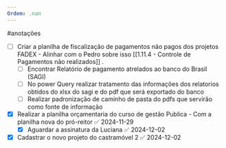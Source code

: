 ```yaml
---
Ordem: .nan
---
```


#anotações 

- [ ] Criar a planilha de fiscalização de pagamentos não pagos dos projetos FADEX - Alinhar com o Pedro sobre isso [[1.11.4 - Controle de Pagamentos não realizados]] .
	- [ ] Encontrar Relatório de pagamento atrelados ao banco do Brasil (SAGI)
	- [ ] No power Query realizar tratamento das informações dos relatorios obtidos do xlsx do sagi e do pdf que será exportado do banco
	- [ ] Realizar padronização de caminho de pasta do pdfs que servirão como fonte de informação
- [x] Realizar a planilha orçamentaria do curso de gestão Publica - Com a planilha nova do pró-reitor ✅ 2024-11-29
	- [x] Aguardar a assinatura da Luciana ✅ 2024-12-02
- [x] Cadastrar o novo projeto do castramóvel 2 ✅ 2024-12-02